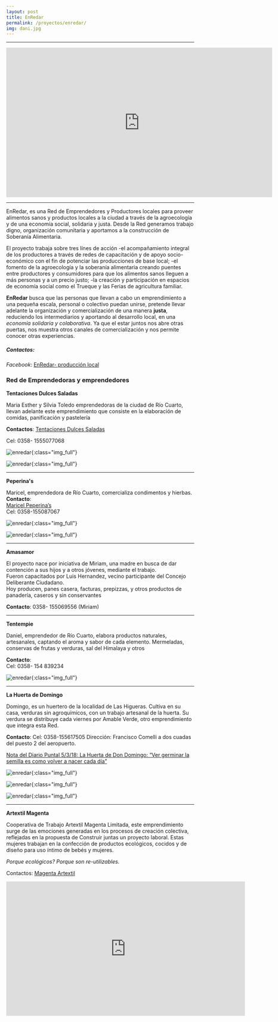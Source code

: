 ```yaml
---
layout: post
title: EnRedar
permalink: /proyectos/enredar/
img: dani.jpg
---
```


---

<iframe width="713" height="401" src="https://www.youtube.com/embed/E7rgm5VHV8A" frameborder="0" allow="accelerometer; autoplay; encrypted-media; gyroscope; picture-in-picture" allowfullscreen></iframe>

---

EnRedar, es una Red de Emprendedores y Productores locales para proveer alimentos sanos y  productos locales a la ciudad a través de la agroecología y de una economía social, solidaria y justa. Desde la Red generamos trabajo digno, organización comunitaria y aportamos a la construcción de Soberanía Alimentaria.

El proyecto trabaja sobre tres línes de acción
-el acompañamiento integral de los productores a través de redes de capacitación y de apoyo socio- económico con el fin de potenciar las producciones de base local;
-el fomento de la agroecología y la soberanía alimentaria creando puentes entre productores y consumidores para que los alimentos sanos lleguen a más personas y a un precio justo;
-la creación y participación en espacios de economía social como el Trueque y las Ferias de agricultura familiar.


__EnRedar__ busca que las  personas que llevan a cabo un emprendimiento a una pequeña escala, personal o colectivo puedan unirse, pretende llevar adelante la organización y  comercialización de una manera __justa__, reduciendo los intermediarios y aportando al desarrollo local, en una _economía solidaria y colaborativa_.  Ya que el estar juntos nos abre otras puertas, nos muestra  otros canales  de comercialización y nos permite conocer otras experiencias.

##### Contactos:

_Facebook_: [EnRedar- producción local](https://www.facebook.com/redmicroemprendedores/)


### Red de Emprendedoras y emprendedores

__Tentaciones Dulces Saladas__

Maria Esther y Silvia Toledo emprendedoras de la ciudad de Río Cuarto, llevan adelante este emprendimiento que consiste en la elaboración de comidas, panificación y pastelería

__Contactos__:
[Tentaciones Dulces Saladas](https://www.facebook.com/tentaciones.saladas)

Cel: 0358- 1555077068

![enredar]({{site.baseurl}}/img/enredar_tentaciones.jpg){:class="img_full"}

![enredar]({{site.baseurl}}/img/enredar_tentaciones2.jpg){:class="img_full"}  


---


__Peperina's__

Maricel, emprendedora de Río Cuarto, comercializa condimentos y hierbas.  
__Contacto__:  
[Maricel Peperina’s](https://www.facebook.com/Maricel-Peperinas-173506196752654/)  
Cel: 0358-155087067

![enredar]({{site.baseurl}}/img/enredar_peperina.jpg){:class="img_full"}  

![enredar]({{site.baseurl}}/img/enredar_peperina2.jpg){:class="img_full"}  


---


__Amasamor__


El proyecto nace por iniciativa de Miriam, una madre en busca de dar contención a sus hijos y a otros jóvenes, mediante el trabajo.  
Fueron capacitados por Luis Hernandez, vecino participante del Concejo Deliberante Ciudadano.  
Hoy producen, panes casera, facturas, prepizzas, y otros productos de panadería, caseros y sin conservantes

__Contacto__: 0358- 155069556 (Miriam)

---

__Tentempie__

Daniel, emprendedor de Río Cuarto, elabora productos naturales, artesanales, captando el aroma y sabor de cada elemento.
Mermeladas, conservas de frutas y verduras, sal del Himalaya y otros

__Contacto__:  
Cel: 0358- 154 839234

![enredar]({{site.baseurl}}/img/enredar_tentempie.jpg){:class="img_full"}

---

__La Huerta de Domingo__

Domingo, es un huertero de la localidad de Las Higueras.
Cultiva en su casa, verduras sin agroquímicos, con un trabajo artesanal de la huerta.
Su verdura se distribuye cada viernes por Amable Verde, otro emprendimiento que integra esta Red.

__Contacto__:
Cel: 0358-155617505
Dirección: Francisco Comelli a dos cuadas del puesto 2 del aeropuerto.

[Nota del Diario Puntal 5/3/18: La Huerta de Don Domingo: “Ver germinar la semilla es como volver a nacer cada día”](http://www.puntal.com.ar/riocuarto/La-Huerta-de-Don-Domingo-Ver-germinar-la-semilla-es-como-volver-a-nacer-cada-dia-20180305-0015.html)


![enredar]({{site.baseurl}}/img/enredar_domingo1.jpg){:class="img_full"}

![enredar]({{site.baseurl}}/img/enredar_domingo3.jpg){:class="img_full"}

![enredar]({{site.baseurl}}/img/enredar_domingo2.jpg){:class="img_full"}

---

__Artextil Magenta__

Cooperativa de Trabajo Artextil Magenta Limitada, este emprendimiento surge de las emociones generadas en los procesos de creación colectiva, reflejadas en la propuesta de Construir juntas un proyecto laboral.
Estas mujeres trabajan en la confección de productos ecológicos, cocidos y de diseño para uso íntimo de bebés y mujeres.

_Porque ecológicos? Porque son re-utilizables._

Contactos:
[Magenta Artextil](https://www.facebook.com/artextilmagenta/)

<iframe width="640" height="360" src="https://www.youtube.com/embed/LWuqWDOCCwo" frameborder="0" allow="autoplay; encrypted-media" allowfullscreen></iframe>
